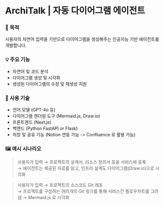 # ArchiTalk | 자동 다이어그램 에이전트

### 🧠 목적
사용자의 자연어 입력을 기반으로 다이어그램을 생성해주는 인공지능 기반 에이전트를 개발합니다.
### 💡 주요 기능
- 자연어 및 코드 분석
- 다이어그램 생성 및 시각화
- 생성된 다이어그램의 수정 및 재생성 지원 

### 🧰 사용 기술
- 언어 모델 (GPT-4o 등)
- 다이어그램 렌더링 도구 (Mermaid.js, Draw.io)
- 프론트엔드 (Next.js)
- 백엔드 (Python FastAPI or Flask)
- 저장 및 공유 기능 (Notion 연동 가능 -> Confluence 로 활용 가능)
### 🖼️ 예시 시나리오
> 사용자가 입력 → 프로젝트의 설계서, 리소스 정의서 등을 서비스에 등록 <br>
> → 에이전트는 제공된 자료를 읽고, 인프라 설계도 다이어그램(Draw.io)으로 시각화

> 사용자가 입력 → 프로젝트의 소스코드 Git 레포 <br>
> → 프로젝트를 구성하는 여러개의 Git 링크를 통해 서비스간 플로우차트를 그려냄
> → Mermaid.js 로 시각화
